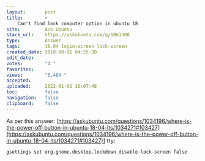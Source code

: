 ```yaml
---
layout:       post
title:        >
    Can't find lock computer option in ubuntu 18
site:         Ask Ubuntu
stack_url:    https://askubuntu.com/q/1061308
type:         Answer
tags:         18.04 login-screen lock-screen
created_date: 2018-08-01 04:25:20
edit_date:    
votes:        "4 "
favorites:    
views:        "6,484 "
accepted:     
uploaded:     2022-01-02 16:07:48
toc:          false
navigation:   false
clipboard:    false
---
```


As per this answer: [https://askubuntu.com/questions/1034196/where-is-the-power-off-button-in-ubuntu-18-04-lts/1034271#103427](https://askubuntu.com/questions/1034196/where-is-the-power-off-button-in-ubuntu-18-04-lts/1034271#103427)1 try:

``` 
gsettings set org.gnome.desktop.lockdown disable-lock-screen false

```
